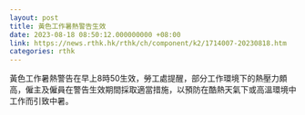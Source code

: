 ```yaml
---
layout: post
title: 黃色工作暑熱警告生效
date: 2023-08-18 08:50:12.000000000 +08:00
link: https://news.rthk.hk/rthk/ch/component/k2/1714007-20230818.htm
categories: rthk
---
```


黃色工作暑熱警告在早上8時50生效，勞工處提醒，部分工作環境下的熱壓力頗高，僱主及僱員在警告生效期間採取適當措施，以預防在酷熱天氣下或高溫環境中工作而引致中暑。
